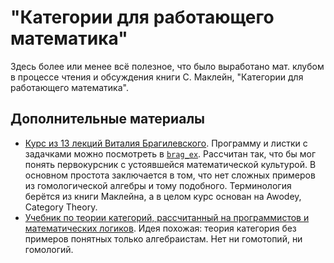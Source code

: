 # "Категории для работающего математика"
Здесь более или менее всё полезное, что было выработано мат. клубом в процессе чтения и обсуждения книги С. Маклейн, "Категории для работающего математика".

## Дополнительные материалы
- [Курс из 13 лекций Виталия Брагилевского](https://www.youtube.com/watch?v=VKQ8qvvrT4U). Программу и листки с задачками можно посмотреть в [`brag_ex`](https://github.com/nerdladybug/math_club/tree/main/category/brag_ex). Рассчитан так, что бы мог понять первокурсник с устоявшейся математической культурой. В основном простота заключается в том, что нет сложных примеров из гомологической алгебры и тому подобного. Терминология берётся из книги Маклейна, а в целом курс основан на Awodey, Category Theory.
- [Учебник по теории категорий, рассчитанный на программистов и математических логиков](https://github.com/George66/Textbook). Идея похожая: теория категория без примеров понятных только алгебраистам. Нет ни гомотопий, ни гомологий.